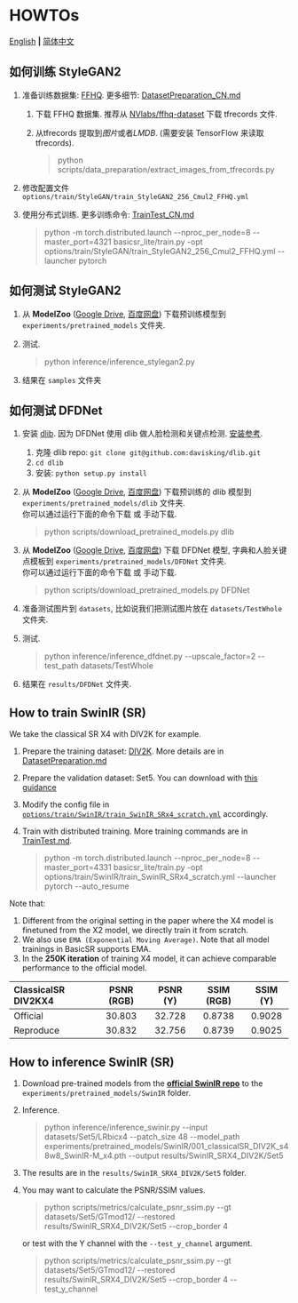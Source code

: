 # HOWTOs

[English](HOWTOs.md) **|** [简体中文](HOWTOs_CN.md)

## 如何训练 StyleGAN2

1. 准备训练数据集: [FFHQ](https://github.com/NVlabs/ffhq-dataset). 更多细节: [DatasetPreparation_CN.md](DatasetPreparation_CN.md#StyleGAN2)
    1. 下载 FFHQ 数据集. 推荐从 [NVlabs/ffhq-dataset](https://github.com/NVlabs/ffhq-dataset) 下载 tfrecords 文件.
    1. 从tfrecords 提取到*图片*或者*LMDB*. (需要安装 TensorFlow 来读取 tfrecords).

        > python scripts/data_preparation/extract_images_from_tfrecords.py

1. 修改配置文件 `options/train/StyleGAN/train_StyleGAN2_256_Cmul2_FFHQ.yml`
1. 使用分布式训练. 更多训练命令: [TrainTest_CN.md](TrainTest_CN.md)

    > python -m torch.distributed.launch --nproc_per_node=8 --master_port=4321 basicsr_lite/train.py -opt options/train/StyleGAN/train_StyleGAN2_256_Cmul2_FFHQ.yml --launcher pytorch

## 如何测试 StyleGAN2

1. 从 **ModelZoo** ([Google Drive](https://drive.google.com/drive/folders/15DgDtfaLASQ3iAPJEVHQF49g9msexECG?usp=sharing), [百度网盘](https://pan.baidu.com/s/1R6Nc4v3cl79XPAiK0Toe7g)) 下载预训练模型到 `experiments/pretrained_models` 文件夹.
1. 测试.

    > python inference/inference_stylegan2.py

1. 结果在 `samples` 文件夹

## 如何测试 DFDNet

1. 安装 [dlib](http://dlib.net/). 因为 DFDNet 使用 dlib 做人脸检测和关键点检测. [安装参考](https://github.com/davisking/dlib).
    1. 克隆 dlib repo: `git clone git@github.com:davisking/dlib.git`
    1. `cd dlib`
    1. 安装: `python setup.py install`
2. 从 **ModelZoo** ([Google Drive](https://drive.google.com/drive/folders/15DgDtfaLASQ3iAPJEVHQF49g9msexECG?usp=sharing), [百度网盘](https://pan.baidu.com/s/1R6Nc4v3cl79XPAiK0Toe7g)) 下载预训练的 dlib 模型到 `experiments/pretrained_models/dlib` 文件夹.<br>
    你可以通过运行下面的命令下载 或 手动下载.

    > python scripts/download_pretrained_models.py dlib

3. 从 **ModelZoo** ([Google Drive](https://drive.google.com/drive/folders/15DgDtfaLASQ3iAPJEVHQF49g9msexECG?usp=sharing), [百度网盘](https://pan.baidu.com/s/1R6Nc4v3cl79XPAiK0Toe7g)) 下载 DFDNet 模型, 字典和人脸关键点模板到 `experiments/pretrained_models/DFDNet` 文件夹.<br>
     你可以通过运行下面的命令下载 或 手动下载.

    > python scripts/download_pretrained_models.py DFDNet

4. 准备测试图片到 `datasets`, 比如说我们把测试图片放在 `datasets/TestWhole` 文件夹.
5. 测试.

    >  python inference/inference_dfdnet.py --upscale_factor=2 --test_path datasets/TestWhole

6. 结果在 `results/DFDNet` 文件夹.

## How to train SwinIR (SR)

We take the classical SR X4 with DIV2K for example.

1. Prepare the training dataset: [DIV2K](https://data.vision.ee.ethz.ch/cvl/DIV2K/). More details are in [DatasetPreparation.md](DatasetPreparation.md#image-super-resolution)
1. Prepare the validation dataset: Set5. You can download with [this guidance](DatasetPreparation.md#common-image-sr-datasets)
1. Modify the config file in [`options/train/SwinIR/train_SwinIR_SRx4_scratch.yml`](../options/train/SwinIR/train_SwinIR_SRx4_scratch.yml) accordingly.
1. Train with distributed training. More training commands are in [TrainTest.md](TrainTest.md).

    > python -m torch.distributed.launch --nproc_per_node=8 --master_port=4331 basicsr_lite/train.py -opt options/train/SwinIR/train_SwinIR_SRx4_scratch.yml --launcher pytorch  --auto_resume

Note that:

1. Different from the original setting in the paper where the X4 model is finetuned from the X2 model, we directly train it from scratch.
1. We also use `EMA (Exponential Moving Average)`. Note that all model trainings in BasicSR supports EMA.
1. In the **250K iteration** of training X4 model, it can achieve comparable performance to the official model.

|  ClassicalSR DIV2KX4 | PSNR (RGB) | PSNR (Y) | SSIM (RGB)  | SSIM (Y) |
| :--- | :---:        |     :---:      | :---: | :---:        |
|  Official  | 30.803 | 32.728 | 0.8738|0.9028 |
|  Reproduce |30.832  | 32.756 | 0.8739| 0.9025 |

## How to inference SwinIR (SR)

1. Download pre-trained models from the [**official SwinIR repo**](https://github.com/JingyunLiang/SwinIR/releases/tag/v0.0) to the `experiments/pretrained_models/SwinIR` folder.
1. Inference.

    > python inference/inference_swinir.py --input datasets/Set5/LRbicx4 --patch_size 48 --model_path experiments/pretrained_models/SwinIR/001_classicalSR_DIV2K_s48w8_SwinIR-M_x4.pth --output results/SwinIR_SRX4_DIV2K/Set5

1. The results are in the `results/SwinIR_SRX4_DIV2K/Set5` folder.
1. You may want to calculate the PSNR/SSIM values.

    > python scripts/metrics/calculate_psnr_ssim.py --gt datasets/Set5/GTmod12/ --restored results/SwinIR_SRX4_DIV2K/Set5 --crop_border 4

    or test with the Y channel with the `--test_y_channel` argument.

    > python scripts/metrics/calculate_psnr_ssim.py --gt datasets/Set5/GTmod12/ --restored results/SwinIR_SRX4_DIV2K/Set5 --crop_border 4  --test_y_channel
